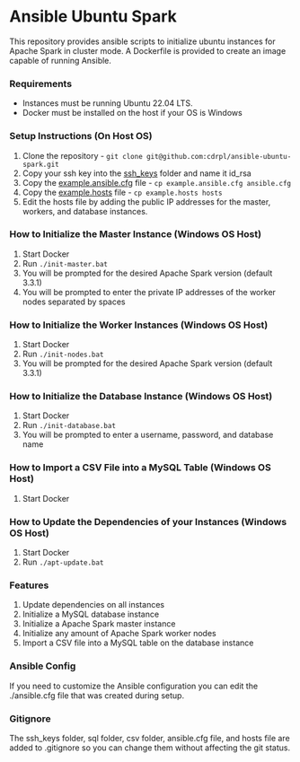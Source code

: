 # Ansible Ubuntu Spark

This repository provides ansible scripts to initialize ubuntu instances for Apache Spark in cluster mode. A Dockerfile is provided to create an image capable of running Ansible.

### Requirements

- Instances must be running Ubuntu 22.04 LTS.
- Docker must be installed on the host if your OS is Windows

### Setup Instructions (On Host OS)

1. Clone the repository - `git clone git@github.com:cdrpl/ansible-ubuntu-spark.git`
2. Copy your ssh key into the [ssh_keys](./ssh_keys) folder and name it id_rsa
3. Copy the [example.ansible.cfg](./example.ansible.cfg) file - `cp example.ansible.cfg ansible.cfg`
4. Copy the [example.hosts](./example.hosts) file - `cp example.hosts hosts`
5. Edit the hosts file by adding the public IP addresses for the master, workers, and database instances.

### How to Initialize the Master Instance (Windows OS Host)

1. Start Docker
2. Run `./init-master.bat`
3. You will be prompted for the desired Apache Spark version (default 3.3.1)
4. You will be prompted to enter the private IP addresses of the worker nodes separated by spaces

### How to Initialize the Worker Instances (Windows OS Host)

1. Start Docker
2. Run `./init-nodes.bat`
3. You will be prompted for the desired Apache Spark version (default 3.3.1)

### How to Initialize the Database Instance (Windows OS Host)

1. Start Docker
2. Run `./init-database.bat`
3. You will be prompted to enter a username, password, and database name

### How to Import a CSV File into a MySQL Table (Windows OS Host)

1. Start Docker

### How to Update the Dependencies of your Instances (Windows OS Host)

1. Start Docker
2. Run `./apt-update.bat`

### Features

1. Update dependencies on all instances
2. Initialize a MySQL database instance
3. Initialize a Apache Spark master instance
4. Initialize any amount of Apache Spark worker nodes
5. Import a CSV file into a MySQL table on the database instance

### Ansible Config

If you need to customize the Ansible configuration you can edit the ./ansible.cfg file that was created during setup.

### Gitignore

The ssh_keys folder, sql folder, csv folder, ansible.cfg file, and hosts file are added to .gitignore so you can change them without affecting the git status.
